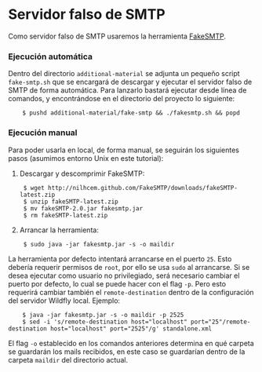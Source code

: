 Servidor falso de SMTP
======================

Como servidor falso de SMTP usaremos la herramienta [FakeSMTP](https://nilhcem.github.io/FakeSMTP/).

### Ejecución automática

Dentro del directorio ```additional-material``` se adjunta un pequeño script
```fake-smtp.sh``` que se encargará de descargar y ejecutar el servidor falso
de SMTP de forma automática. Para lanzarlo bastará ejecutar desde línea de
comandos, y encontrándose en el directorio del proyecto lo siguiente:

        $ pushd additional-material/fake-smtp && ./fakesmtp.sh && popd

### Ejecución manual

Para poder usarla en local, de forma manual, se seguirán los siguientes pasos
(asumimos entorno Unix en este tutorial):

1. Descargar y descomprimir FakeSMTP:

        $ wget http://nilhcem.github.com/FakeSMTP/downloads/fakeSMTP-latest.zip
        $ unzip fakeSMTP-latest.zip
        $ mv fakeSMTP-2.0.jar fakesmtp.jar
        $ rm fakeSMTP-latest.zip

2. Arrancar la herramienta:

        $ sudo java -jar fakesmtp.jar -s -o maildir

La herramienta por defecto intentará arrancarse en el puerto ```25```. Esto
debería requerir permisos de ```root```, por ello se usa ```sudo``` al
arrancarse. Si se desea ejecutar como usuario no privilegiado, será necesario
cambiar el puerto por defecto, lo cual se puede hacer con el flag ```-p```.
Pero esto requerirá cambiar también el ```remote-destination``` dentro de la
configuración del servidor Wildfly local. Ejemplo:

        $ java -jar fakesmtp.jar -s -o maildir -p 2525
        $ sed -i 's/remote-destination host="localhost" port="25"/remote-destination host="localhost" port="2525"/g' standalone.xml

El flag ```-o``` establecido en los comandos anteriores determina en qué
carpeta se guardarán los mails recibidos, en este caso se guardarían dentro de
la carpeta ```maildir``` del directorio actual.

